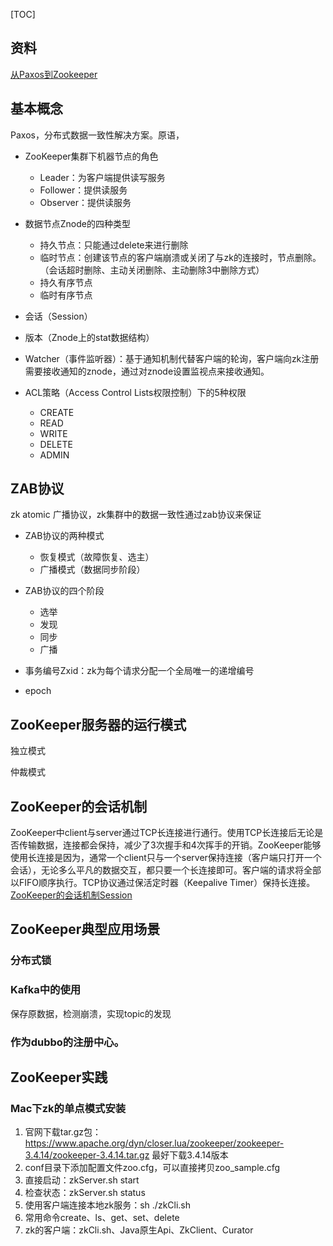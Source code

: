 [TOC]



## 资料

[从Paxos到Zookeeper](https://book.douban.com/subject/26292004/)



## 基本概念

Paxos，分布式数据一致性解决方案。原语，

- ZooKeeper集群下机器节点的角色
  - Leader：为客户端提供读写服务
  - Follower：提供读服务
  - Observer：提供读服务

- 数据节点Znode的四种类型
  - 持久节点：只能通过delete来进行删除
  - 临时节点：创建该节点的客户端崩溃或关闭了与zk的连接时，节点删除。（会话超时删除、主动关闭删除、主动删除3中删除方式）
  - 持久有序节点
  - 临时有序节点
  
- 会话（Session）

- 版本（Znode上的stat数据结构）

- Watcher（事件监听器）：基于通知机制代替客户端的轮询，客户端向zk注册需要接收通知的znode，通过对znode设置监视点来接收通知。

- ACL策略（Access Control Lists权限控制）下的5种权限
  - CREATE
  - READ
  - WRITE
  - DELETE
  - ADMIN


## ZAB协议

zk atomic 广播协议，zk集群中的数据一致性通过zab协议来保证

- ZAB协议的两种模式

  - 恢复模式（故障恢复、选主）
  - 广播模式（数据同步阶段）

  

- ZAB协议的四个阶段

  - 选举
  - 发现
  - 同步
  - 广播

  

- 事务编号Zxid：zk为每个请求分配一个全局唯一的递增编号

- epoch


## ZooKeeper服务器的运行模式

独立模式

仲裁模式

## ZooKeeper的会话机制

ZooKeeper中client与server通过TCP长连接进行通行。使用TCP长连接后无论是否传输数据，连接都会保持，减少了3次握手和4次挥手的开销。ZooKeeper能够使用长连接是因为，通常一个client只与一个server保持连接（客户端只打开一个会话），无论多么平凡的数据交互，都只要一个长连接即可。客户端的请求将全部以FIFO顺序执行。TCP协议通过保活定时器（Keepalive Timer）保持长连接。[ZooKeeper的会话机制Session](https://blog.csdn.net/muerhuoxu/article/details/86218115)

## ZooKeeper典型应用场景

### 分布式锁

### Kafka中的使用

保存原数据，检测崩溃，实现topic的发现

### 作为dubbo的注册中心。



## ZooKeeper实践

### Mac下zk的单点模式安装

1. 官网下载tar.gz包：https://www.apache.org/dyn/closer.lua/zookeeper/zookeeper-3.4.14/zookeeper-3.4.14.tar.gz 最好下载3.4.14版本
2. conf目录下添加配置文件zoo.cfg，可以直接拷贝zoo_sample.cfg
3. 直接启动：zkServer.sh  start
4. 检查状态：zkServer.sh  status
5. 使用客户端连接本地zk服务：sh ./zkCli.sh
6. 常用命令create、ls、get、set、delete
7. zk的客户端：zkCli.sh、Java原生Api、ZkClient、Curator







